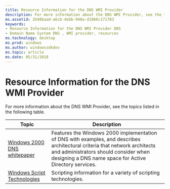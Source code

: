 ```yaml
---
title: Resource Information for the DNS WMI Provider
description: For more information about the DNS WMI Provider, see the topics listed in the following table.
ms.assetid: 2b48baad-a6cb-4ebb-948a-d1066c171783
keywords:
- Resource Information for the DNS WMI Provider DNS
- Domain Name System DNS , WMI provider, resources
ms.technology: desktop
ms.prod: windows
ms.author: windowssdkdev
ms.topic: article
ms.date: 05/31/2018
---
```


# Resource Information for the DNS WMI Provider

For more information about the DNS WMI Provider, see the topics listed in the following table.



| Topic                                                                         | Description                                                                                                                                                                                                                   |
|-------------------------------------------------------------------------------|-------------------------------------------------------------------------------------------------------------------------------------------------------------------------------------------------------------------------------|
| [Windows 2000 DNS whitepaper](Http://go.microsoft.com/fwlink/p/?linkid=84112) | Features the Windows 2000 implementation of DNS with examples, and describes architectural criteria that network architects and administrators should consider when designing a DNS name space for Active Directory services. |
| [Windows Script Technologies](Http://go.microsoft.com/fwlink/p/?linkid=83944) | Scripting information for a variety of scripting technologies.                                                                                                                                                                |



 

 

 




